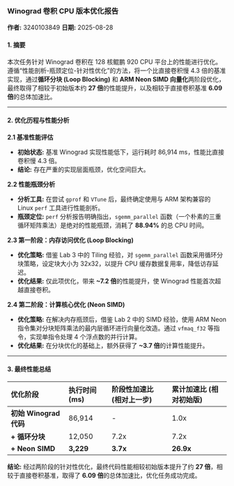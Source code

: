 
### **Winograd 卷积 CPU 版本优化报告**

**作者:** 3240103849
**日期:** 2025-08-28

#### **1. 摘要**
本次任务针对 Winograd 卷积在 128 核鲲鹏 920 CPU 平台上的性能进行优化。遵循“性能剖析-瓶颈定位-针对性优化”的方法，将一个比直接卷积慢 4.3 倍的基准实现，通过**循环分块 (Loop Blocking)** 和 **ARM Neon SIMD 向量化**两阶段优化，最终取得了相较于初始版本约 **27 倍**的性能提升，以及相较于直接卷积基准 **6.09 倍**的总体加速比。

---

#### **2. 优化历程与性能分析**

**2.1 基准性能评估**
* **初始状态:** 基准 Winograd 实现性能低下，运行耗时 86,914 ms，性能比直接卷积慢 4.3 倍。
* **结论:** 存在严重的实现层面瓶颈，优化空间巨大。

**2.2 性能瓶颈分析**
* **分析工具:** 在尝试 `gprof` 和 `VTune` 后，最终确定使用与 ARM 架构兼容的 Linux `perf` 工具进行性能剖析。
* **瓶颈定位:** `perf` 分析报告明确指出，`sgemm_parallel` 函数（一个朴素的三重循环矩阵乘法）是绝对的性能瓶颈，消耗了 **88.94%** 的总 CPU 时间。

**2.3 第一阶段：内存访问优化 (Loop Blocking)**
* **优化策略:** 借鉴 Lab 3 中的 Tiling 经验，对 `sgemm_parallel` 函数采用循环分块策略，设定块大小为 32x32，以提升 CPU 缓存数据复用率，降低访存延迟。
* **优化结果:** 仅此项优化，带来 **~7.2 倍**的性能提升，使 Winograd 性能首次超越直接卷积。

**2.4 第二阶段：计算核心优化 (Neon SIMD)**
* **优化策略:** 在解决内存瓶颈后，借鉴 Lab 2 中的 SIMD 经验，使用 ARM Neon 指令集对分块矩阵乘法的最内层循环进行向量化改造。通过 `vfmaq_f32` 等指令，实现单指令处理 4 个浮点数的并行计算。
* **优化结果:** 在分块优化的基础上，额外获得了 **~3.7 倍**的计算性能提升。

---

#### **3. 最终性能总结**

| 优化阶段 | 执行时间 (ms) | 阶段性加速比 (相对上一步) | 累计加速比 (相对初始版) |
| :--- | :--- | :--- | :--- |
| **初始 Winograd 代码** | 86,914 | - | 1.0x |
| **+ 循环分块** | 12,050 | 7.2x | 7.2x |
| **+ Neon SIMD** | **3,229** | **3.7x** | **26.9x** |

**结论:** 经过两阶段的针对性优化，最终代码性能相较初始版本提升了约 **27 倍**，相较于直接卷积基准，取得了 **6.09 倍**的总体加速比，优化任务成功完成。